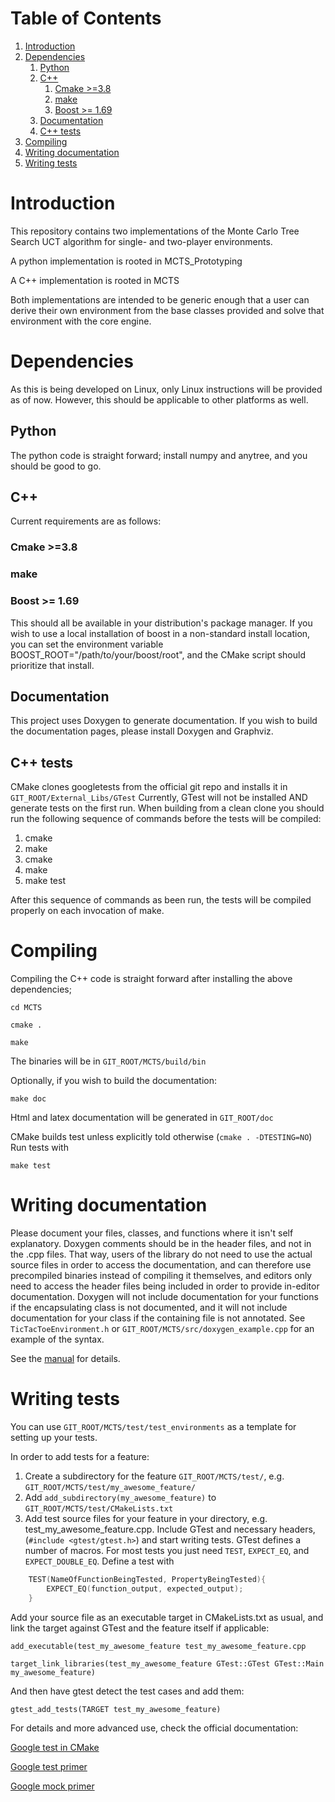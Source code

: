 # Table of Contents

1.  [Introduction](#org7616c1d)
2.  [Dependencies](#orgfe56128)
    1.  [Python](#orgf989328)
    2.  [C++](#orgdaeaca0)
        1.  [Cmake >=3.8](#orgbaba4ab)
        2.  [make](#org108c99c)
        3.  [Boost >= 1.69](#org3a784f3)
    3.  [Documentation](#orgba6cbd3)
    4.  [C++ tests](#org272aa6a)
3.  [Compiling](#orgf4c052a)
4.  [Writing documentation](#org3c2556e)
5.  [Writing tests](#orgbdfb5a7)



<a id="org7616c1d"></a>

# Introduction

This repository contains two implementations of the Monte Carlo Tree
Search UCT algorithm for single- and two-player environments.

A python implementation is rooted in MCTS\_Prototyping

A C++ implementation is rooted in MCTS

Both implementations are intended to be generic enough that a user can
derive their own environment from the base classes provided and solve
that environment with the core engine.


<a id="orgfe56128"></a>

# Dependencies

As this is being developed on Linux, only Linux instructions will be
provided as of now. However, this should be applicable to other
platforms as well.


<a id="orgf989328"></a>

## Python

The python code is straight forward; install numpy and anytree, and
you should be good to go.


<a id="orgdaeaca0"></a>

## C++

Current requirements are as follows:


<a id="orgbaba4ab"></a>

### Cmake >=3.8


<a id="org108c99c"></a>

### make


<a id="org3a784f3"></a>

### Boost >= 1.69

This should all be available in your distribution's package manager.
If you wish to use a local installation of boost in a non-standard
install location, you can set the environment variable
BOOST\_ROOT="/path/to/your/boost/root", and the CMake script should
prioritize that install.


<a id="orgba6cbd3"></a>

## Documentation

This project uses Doxygen to generate documentation. If you wish to
build the documentation pages, please install Doxygen and Graphviz.


<a id="org272aa6a"></a>

## C++ tests

CMake clones googletests from the official git repo and installs it in
`GIT_ROOT/External_Libs/GTest` Currently, GTest will not be installed
AND generate tests on the first run. When building from a clean clone
you should run the following sequence of commands before the tests
will be compiled:

1.  cmake
2.  make
3.  cmake
4.  make
5.  make test

After this sequence of commands as been run, the tests will be
compiled properly on each invocation of make.


<a id="orgf4c052a"></a>

# Compiling

Compiling the C++ code is straight forward after installing the above dependencies;

`cd MCTS`

`cmake .`

`make`

The binaries will be in `GIT_ROOT/MCTS/build/bin`

Optionally, if you wish to build the documentation:

`make doc`

Html and latex documentation will be generated in `GIT_ROOT/doc`

CMake builds test unless explicitly told otherwise (`cmake . -DTESTING=NO`)
Run tests with

`make test`


<a id="org3c2556e"></a>

# Writing documentation

Please document your files, classes, and functions where it isn't
self explanatory. Doxygen comments should be in the header files,
and not in the .cpp files. That way, users of the library do not
need to use the actual source files in order to access the
documentation, and can therefore use precompiled binaries instead of
compiling it themselves, and editors only need to access the header
files being included in order to provide in-editor documentation.
Doxygen will not include documentation for your functions if the
encapsulating class is not documented, and it will not include
documentation for your class if the containing file is not
annotated. See `TicTacToeEnvironment.h` or
`GIT_ROOT/MCTS/src/doxygen_example.cpp` for an example of the
syntax.

See the [manual](<http://www.doxygen.nl/manual/>) for details.


<a id="orgbdfb5a7"></a>

# Writing tests

You can use `GIT_ROOT/MCTS/test/test_environments` as a template for
setting up your tests.

In order to add tests for a feature:

1.  Create a subdirectory for the feature `GIT_ROOT/MCTS/test/`, e.g.
    `GIT_ROOT/MCTS/test/my_awesome_feature/`
2.  Add `add_subdirectory(my_awesome_feature)` to
    `GIT_ROOT/MCTS/test/CMakeLists.txt`
3.  Add test source files for your feature in your directory, e.g.
    test\_my\_awesome\_feature.cpp. Include GTest and necessary headers,
    (`#include <gtest/gtest.h>`) and start writing tests. GTest defines
    a number of macros. For most tests you just need `TEST`,
    `EXPECT_EQ`, and `EXPECT_DOUBLE_EQ`. Define a test with

``` C++
    TEST(NameOfFunctionBeingTested, PropertyBeingTested){
        EXPECT_EQ(function_output, expected_output);
    }
```

Add your source file as an executable target in CMakeLists.txt as usual,
and link the target against GTest and the feature itself if applicable:

`add_executable(test_my_awesome_feature test_my_awesome_feature.cpp`

`target_link_libraries(test_my_awesome_feature GTest::GTest GTest::Main my_awesome_feature)`

And then have gtest detect the test cases and add them:

`gtest_add_tests(TARGET test_my_awesome_feature)`

For details and more advanced use, check the official documentation:

[Google test in CMake](<https://cmake.org/cmake/help/v3.15/module/GoogleTest.html>)

[Google test primer](<https://github.com/google/googletest/blob/master/googletest/docs/primer.md>)

[Google mock primer](<https://github.com/google/googletest/blob/master/googlemock/README.md>)
